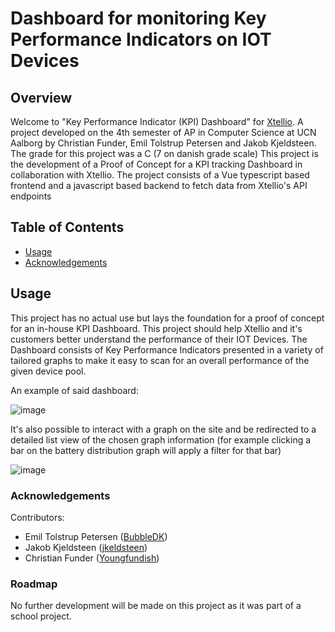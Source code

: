 # Dashboard for monitoring Key Performance Indicators on IOT Devices

## Overview

Welcome to "Key Performance Indicator (KPI) Dashboard" for [Xtellio](https://www.xtellio.com). A project developed on the 4th semester of AP in Computer Science at UCN Aalborg by Christian Funder, Emil Tolstrup Petersen and Jakob Kjeldsteen.
The grade for this project was a C (7 on danish grade scale)
This project is the development of a Proof of Concept for a KPI tracking Dashboard in collaboration with Xtellio. The project consists of a Vue typescript based frontend and a javascript based backend to fetch data from Xtellio's API endpoints

## Table of Contents
- [Usage](#usage)
- [Acknowledgements](#acknowledgements)

## Usage

This project has no actual use but lays the foundation for a proof of concept for an in-house KPI Dashboard. This project should help Xtellio and it's customers better understand the performance of their IOT Devices.
The Dashboard consists of Key Performance Indicators presented in a variety of tailored graphs to make it easy to scan for an overall performance of the given device pool.

An example of said dashboard:

![image](https://github.com/user-attachments/assets/312beaea-784e-4b53-87b4-6fd8ccd626a2)

It's also possible to interact with a graph on the site and be redirected to a detailed list view of the chosen graph information (for example clicking a bar on the battery distribution graph will apply a filter for that bar)

![image](https://github.com/user-attachments/assets/09173afe-02dd-47cf-8ece-3275724febd7)

### Acknowledgements

Contributors: 
  - Emil Tolstrup Petersen ([BubbleDK](https://github.com/BubbleDK))
  - Jakob Kjeldsteen ([jkeldsteen](https://github.com/jkjeldsteen))
  - Christian Funder ([Youngfundish](https://github.com/Youngfundish)) 

### Roadmap

No further development will be made on this project as it was part of a school project.
